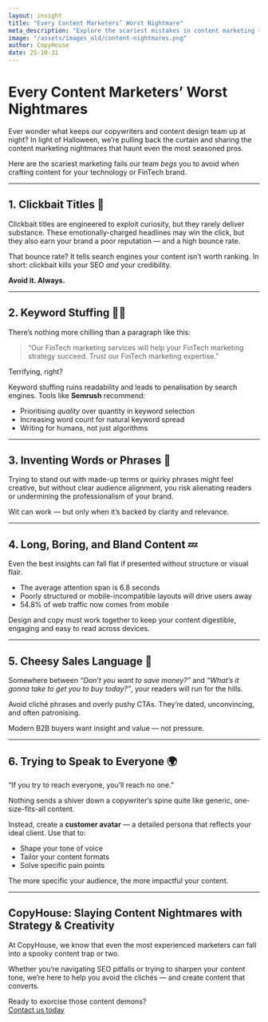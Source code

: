 ```yaml
---
layout: insight
title: "Every Content Marketers’ Worst Nightmare"
meta_description: "Explore the scariest mistakes in content marketing — from keyword stuffing to cheesy sales lines — and learn how to avoid them like a pro."
image: "/assets/images_old/content-nightmares.png"
author: CopyHouse
date: 25-10-31
---
```


# Every Content Marketers’ Worst Nightmares

Ever wonder what keeps our copywriters and content design team up at night? In light of Halloween, we’re pulling back the curtain and sharing the content marketing nightmares that haunt even the most seasoned pros.

Here are the scariest marketing fails our team *begs* you to avoid when crafting content for your technology or FinTech brand.

---

## 1. Clickbait Titles 🎣

Clickbait titles are engineered to exploit curiosity, but they rarely deliver substance. These emotionally-charged headlines may win the click, but they also earn your brand a poor reputation — and a high bounce rate.

That bounce rate? It tells search engines your content isn’t worth ranking. In short: clickbait kills your SEO *and* your credibility.

**Avoid it. Always.**

---

## 2. Keyword Stuffing 🧟‍♂️

There’s nothing more chilling than a paragraph like this:

> “Our FinTech marketing services will help your FinTech marketing strategy succeed. Trust our FinTech marketing expertise.”

Terrifying, right?

Keyword stuffing ruins readability and leads to penalisation by search engines. Tools like **Semrush** recommend:

- Prioritising *quality* over quantity in keyword selection
- Increasing word count for natural keyword spread
- Writing for humans, not just algorithms

---

## 3. Inventing Words or Phrases 🧪

Trying to stand out with made-up terms or quirky phrases might feel creative, but without clear audience alignment, you risk alienating readers or undermining the professionalism of your brand.

Wit can work — but only when it’s backed by clarity and relevance.

---

## 4. Long, Boring, and Bland Content 💤

Even the best insights can fall flat if presented without structure or visual flair.

- The average attention span is 6.8 seconds
- Poorly structured or mobile-incompatible layouts will drive users away
- 54.8% of web traffic now comes from mobile

Design and copy must work together to keep your content digestible, engaging and easy to read across devices.

---

## 5. Cheesy Sales Language 🧀

Somewhere between *“Don’t you want to save money?”* and *“What’s it gonna take to get you to buy today?”*, your readers will run for the hills.

Avoid cliché phrases and overly pushy CTAs. They’re dated, unconvincing, and often patronising.

Modern B2B buyers want insight and value — not pressure.

---

## 6. Trying to Speak to Everyone 🌍

“If you try to reach everyone, you’ll reach no one.”

Nothing sends a shiver down a copywriter’s spine quite like generic, one-size-fits-all content.

Instead, create a **customer avatar** — a detailed persona that reflects your ideal client. Use that to:

- Shape your tone of voice
- Tailor your content formats
- Solve specific pain points

The more specific your audience, the more impactful your content.

---

## CopyHouse: Slaying Content Nightmares with Strategy & Creativity

At CopyHouse, we know that even the most experienced marketers can fall into a spooky content trap or two.

Whether you’re navigating SEO pitfalls or trying to sharpen your content tone, we’re here to help you avoid the clichés — and create content that converts.

Ready to exorcise those content demons?  
[Contact us today](https://www.copyhouse.io/contact)
